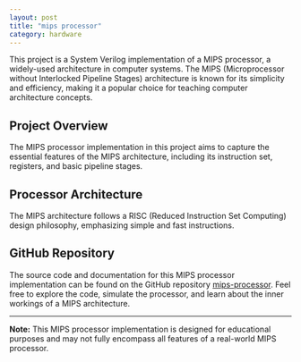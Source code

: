 ```yaml
---
layout: post
title: "mips processor"
category: hardware
---
```


This project is a System Verilog implementation of a MIPS processor, a widely-used architecture in computer systems. The MIPS (Microprocessor without Interlocked Pipeline Stages) architecture is known for its simplicity and efficiency, making it a popular choice for teaching computer architecture concepts.

## Project Overview

The MIPS processor implementation in this project aims to capture the essential features of the MIPS architecture, including its instruction set, registers, and basic pipeline stages. 

## Processor Architecture

The MIPS architecture follows a RISC (Reduced Instruction Set Computing) design philosophy, emphasizing simple and fast instructions. 

## GitHub Repository

The source code and documentation for this MIPS processor implementation can be found on the GitHub repository [mips-processor](https://github.com/CgKaminski/toy-processors/mips-processor). Feel free to explore the code, simulate the processor, and learn about the inner workings of a MIPS architecture.

---

**Note:** This MIPS processor implementation is designed for educational purposes and may not fully encompass all features of a real-world MIPS processor.

